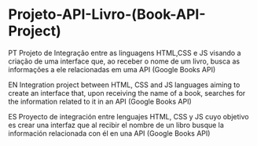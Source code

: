 # Projeto-API-Livro-(Book-API-Project)
PT
Projeto de Integração entre as linguagens HTML,CSS e JS visando a criação de uma interface que, ao receber o nome de um livro, busca as informações a ele relacionadas em uma API (Google Books API)

EN
Integration project between HTML, CSS and JS languages ​​aiming to create an interface that, upon receiving the name of a book, searches for the information related to it in an API (Google Books API)

ES
Proyecto de integración entre lenguajes HTML, CSS y JS cuyo objetivo es crear una interfaz que al recibir el nombre de un libro busque la información relacionada con él en una API (Google Books API)
